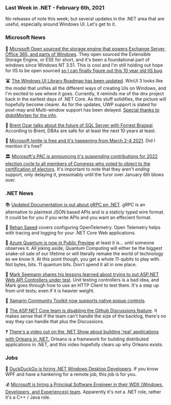 ### Last Week in .NET - February 6th, 2021

No releases of note this week; but several updates in the .NET area that are useful, especially around Windows UI.  Let's get to it.

### Microsoft News

👐 [Microsoft Open sourced the storage engine that powers Exchange Server, Office 365, and parts of Windows](https://mspoweruser.com/microsoft-open-sources-storage-engine-windows/).  They open sourced the Extensible Storage Engine, or ESE for short, and it's been a foundational part of windows since Windows NT 3.51.  This is cool and I'm still holding out hope for IIS to be open sourced [so I can finally figure out this 10 year old IIS bug](https://stackoverflow.com/questions/7251285/iis-treats-double-encoded-forward-slashes-in-urls-differently-on-the-first-reque). 

🛣 [The Windows UI Library Roadmap has been updated](https://github.com/microsoft/microsoft-ui-xaml/blob/master/docs/roadmap.md).  WinUI 3 looks like the model that unifies all the different ways of creating UIs on Windows, and I'm excited to see where it goes.  Currently, it reminds me of the dnx project back in the earliest days of .NET Core.  As this stuff solidifies, the picture will hopefully become clearer.  As for the updates, UWP support is slated for post-may and Multi-window support has been delayed. [Special thanks to @dotMorten for the info](https://twitter.com/dotMorten/status/1357176020122570752).

🔮 [Brent Ozar talks about the future of SQL Server with Forrest Brazeal](https://acloudguru.com/blog/engineering/ozar-whats-the-future-of-microsoft-sql-server). According to Brent, DBAs are safe for at least the next 10 years at least.

📅 [Microsoft Ignite is free and it's happening from March 2-4 2021](https://myignite.microsoft.com/home). Did I mention it's free?

🏛 [Microsoft's PAC is announcing it's *suspending* contributions for 2022 election cycle to all members of Congress who voted to object to the certification of electors](https://blogs.microsoft.com/on-the-issues/2021/02/05/changes-to-political-giving/).  It's important to note that they aren't *ending* support, only delaying it, presumably until the furor over January 6th blows over.

### .NET News

📚 [Updated Documentation is out about gRPC pn .NET](https://docs.microsoft.com/en-us/aspnet/core/grpc/supported-platforms?view=aspnetcore-5.0). gRPC is an alternative to plaintest JSON based APIs and is a staticly typed wire format.  It could be for you if you write APIs and you want an effecient format.

📝 [Rehan Saeed](https://rehansaeed.com/open-telemetry-for-asp-net-core/) covers configuring OpenTelemetry. Open Telemetry helps with tracing and logging for your .NET Core Web applications.

📢 [Azure Quantum is now in Public Preview](https://cloudblogs.microsoft.com/quantum/2021/02/01/azure-quantum-preview/) at least it is... until someone observes it.  All joking aside, Quantum Computing will either be the biggest snake-oil sale of our lifetime or will literally remake the world of technology as we know it.  At this point though, you get a whole 11-qubits to play with.  Not bytes, bits. 11 quantum bits.  Don't spend it all in one place.

📝  [Mark Seemann shares his lessons learned about trying to put ASP.NET Web API Controllers under test](https://blog.ploeh.dk/2021/02/01/aspnet-poco-controllers-an-experience-report/).  Unit testing controllers is a bad idea, and Mark goes through how to use an HTTP Client to test them.  It's a step up from unit tests; even if it is heavier weight.

🍾 [Xamarin Community Toolkit now supports native popup controls](https://twitter.com/jfversluis/status/1357050578304724996).  

🤫 [The ASP.NET Core team is disabling the Github Discussions feature](https://github.com/dotnet/aspnetcore/issues/29935).  It makes sense that if the team can't handle the size of the backlog, there's no way they can handle that plus the Discussions.

❓ [There's a video out on the .NET Show about building 'real' applications with Orleans in .NET.](https://twitter.com/jeremylikness/status/1357379146792452104)  Orleans is a framework for building distributed applications in .NET, and this video hopefully clears up why Orleans exists.

### Jobs
🦆 [DuckDuckGo is hiring .NET Windows Desktop Developers](https://duckduckgo.com/hiring). If you know WPF and have a hankering for a remote job, this job is for you.

💰 [Microsoft is hiring a Principal Software Engineer in their WDX (Windows, Developers, and Experiences) team](https://careers.microsoft.com/us/en/job/974725/Principal-Software-Engineer). Apparently it's *not* a .NET role, rather it's a C++ / Java role.
